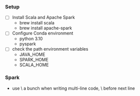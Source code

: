 ### Setup
- [ ] Install Scala and Apache Spark
  - brew install scala
  - brew install apache-spark
- [ ] Configure Conda environment
  - python 3.10
  - pyspark
- [ ] check the path environment variables
  - JAVA_HOME
  - SPARK_HOME
  - SCALA_HOME

### Spark

- use \ a bunch when writing multi-line code, \ before next line